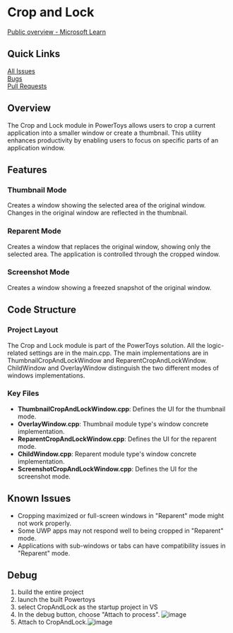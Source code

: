 # Crop and Lock

[Public overview - Microsoft Learn](https://learn.microsoft.com/en-us/windows/powertoys/crop-and-lock)

## Quick Links

[All Issues](https://github.com/microsoft/PowerToys/issues?q=is%3Aopen%20label%3AProduct-CropAndLock)<br>
[Bugs](https://github.com/microsoft/PowerToys/issues?q=is%3Aopen%20label%3AIssue-Bug%20label%3AProduct-CropAndLock)<br>
[Pull Requests](https://github.com/microsoft/PowerToys/pulls?q=is%3Apr+is%3Aopen+label%3AProduct-CropAndLock)

## Overview

The Crop and Lock module in PowerToys allows users to crop a current application into a smaller window or create a thumbnail. This utility enhances productivity by enabling users to focus on specific parts of an application window.

## Features

### Thumbnail Mode
Creates a window showing the selected area of the original window. Changes in the original window are reflected in the thumbnail.

### Reparent Mode
Creates a window that replaces the original window, showing only the selected area. The application is controlled through the cropped window.

### Screenshot Mode
Creates a window showing a freezed snapshot of the original window. 

## Code Structure

### Project Layout
The Crop and Lock module is part of the PowerToys solution. All the logic-related settings are in the main.cpp. The main implementations are in ThumbnailCropAndLockWindow and ReparentCropAndLockWindow. ChildWindow and OverlayWindow distinguish the two different modes of windows implementations.

### Key Files
- **ThumbnailCropAndLockWindow.cpp**: Defines the UI for the thumbnail mode.
- **OverlayWindow.cpp**: Thumbnail module type's window concrete implementation.
- **ReparentCropAndLockWindow.cpp**: Defines the UI for the reparent mode.
- **ChildWindow.cpp**: Reparent module type's window concrete implementation.
- **ScreenshotCropAndLockWindow.cpp**: Defines the UI for the screenshot mode.

## Known Issues

- Cropping maximized or full-screen windows in "Reparent" mode might not work properly.
- Some UWP apps may not respond well to being cropped in "Reparent" mode.
- Applications with sub-windows or tabs can have compatibility issues in "Reparent" mode.

## Debug
1. build the entire project
2. launch the built Powertoys
3. select CropAndLock as the startup project in VS
4. In the debug button, choose "Attach to process". ![image](https://github.com/user-attachments/assets/a7624ec2-63f1-4720-9540-a916b0ada282)
5. Attach to CropAndLock.![image](https://github.com/user-attachments/assets/08aa0465-596c-4494-9daa-e96b234f9997)
